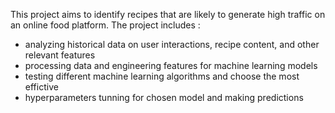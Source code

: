 This project aims to identify recipes that are likely to generate high traffic on an online food platform. The project includes :
- analyzing historical data on user interactions, recipe content, and other relevant features
- processing data and engineering features for machine learning models
- testing different machine learning algorithms and choose the most effictive
- hyperparameters tunning for chosen model and making predictions
